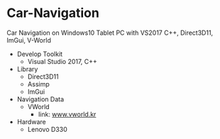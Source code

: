 # Car-Navigation
Car Navigation on Windows10 Tablet PC with VS2017 C++, Direct3D11, ImGui, V-World

- Develop Toolkit
  - Visual Studio 2017, C++
- Library
  - Direct3D11
  - Assimp
  - ImGui
- Navigation Data
  - VWorld
     - link: www.vworld.kr
- Hardware
  - Lenovo D330

     
   
 
